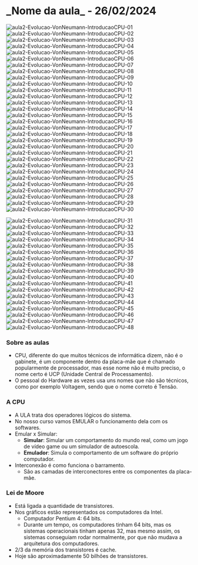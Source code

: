 <h1>_Nome da aula_ - 26/02/2024</h1>

![aula2-Evolucao-VonNeumann-IntroducaoCPU-01](https://github.com/joserandu/Primeiro-semestre/assets/134299499/8460af60-1d8c-4f85-ae5e-7b48e78db8de)
![aula2-Evolucao-VonNeumann-IntroducaoCPU-02](https://github.com/joserandu/Primeiro-semestre/assets/134299499/583af0e8-db2b-499f-8337-c3030879c4bb)
![aula2-Evolucao-VonNeumann-IntroducaoCPU-03](https://github.com/joserandu/Primeiro-semestre/assets/134299499/771a9005-8bf6-406d-a453-228448e9f45a)
![aula2-Evolucao-VonNeumann-IntroducaoCPU-04](https://github.com/joserandu/Primeiro-semestre/assets/134299499/dfe461cc-f7ad-4e74-8adf-14522f2ba074)
![aula2-Evolucao-VonNeumann-IntroducaoCPU-05](https://github.com/joserandu/Primeiro-semestre/assets/134299499/e0769ba2-b29c-4420-a08b-fb8bfc956c53)
![aula2-Evolucao-VonNeumann-IntroducaoCPU-06](https://github.com/joserandu/Primeiro-semestre/assets/134299499/73be4ebf-6697-4f63-9075-dfac64daa3b5)
![aula2-Evolucao-VonNeumann-IntroducaoCPU-07](https://github.com/joserandu/Primeiro-semestre/assets/134299499/138c875c-8d76-4354-bd48-35489a63b582)
![aula2-Evolucao-VonNeumann-IntroducaoCPU-08](https://github.com/joserandu/Primeiro-semestre/assets/134299499/c0c82b0c-4464-4f1e-aef8-9534c2944a85)
![aula2-Evolucao-VonNeumann-IntroducaoCPU-09](https://github.com/joserandu/Primeiro-semestre/assets/134299499/5eeef705-614f-4d52-a1cd-33e132a409b8)
![aula2-Evolucao-VonNeumann-IntroducaoCPU-10](https://github.com/joserandu/Primeiro-semestre/assets/134299499/e5f10c2a-6282-4a4b-bf65-4fa36fba2b1c)
![aula2-Evolucao-VonNeumann-IntroducaoCPU-11](https://github.com/joserandu/Primeiro-semestre/assets/134299499/ac1aca37-1722-47f2-8b61-d23a81393cb5)
![aula2-Evolucao-VonNeumann-IntroducaoCPU-12](https://github.com/joserandu/Primeiro-semestre/assets/134299499/de9d3c84-b309-421e-991c-abfa21e40dae)
![aula2-Evolucao-VonNeumann-IntroducaoCPU-13](https://github.com/joserandu/Primeiro-semestre/assets/134299499/23f70f1e-d4a9-44b6-8a08-466264e269cf)
![aula2-Evolucao-VonNeumann-IntroducaoCPU-14](https://github.com/joserandu/Primeiro-semestre/assets/134299499/6f36f205-2759-4d21-9368-2dc6aa46b3e2)
![aula2-Evolucao-VonNeumann-IntroducaoCPU-15](https://github.com/joserandu/Primeiro-semestre/assets/134299499/51b875fc-a063-46d2-8547-4e7270a92e05)
![aula2-Evolucao-VonNeumann-IntroducaoCPU-16](https://github.com/joserandu/Primeiro-semestre/assets/134299499/12668795-87d0-46e7-bfc7-954193d642f7)
![aula2-Evolucao-VonNeumann-IntroducaoCPU-17](https://github.com/joserandu/Primeiro-semestre/assets/134299499/afde99d8-0d27-4890-9905-2e7e620000a2)
![aula2-Evolucao-VonNeumann-IntroducaoCPU-18](https://github.com/joserandu/Primeiro-semestre/assets/134299499/e34d38b8-730e-4b7f-9af1-524490f7e62e)
![aula2-Evolucao-VonNeumann-IntroducaoCPU-19](https://github.com/joserandu/Primeiro-semestre/assets/134299499/504843a3-347a-46c3-8f94-b4fd106f3944)
![aula2-Evolucao-VonNeumann-IntroducaoCPU-20](https://github.com/joserandu/Primeiro-semestre/assets/134299499/c6efbdc2-0211-446b-8edc-f943d796e0d2)
![aula2-Evolucao-VonNeumann-IntroducaoCPU-21](https://github.com/joserandu/Primeiro-semestre/assets/134299499/df42f5ef-6b2f-4898-bb57-3a344bcb2d68)
![aula2-Evolucao-VonNeumann-IntroducaoCPU-22](https://github.com/joserandu/Primeiro-semestre/assets/134299499/414f161f-2045-4463-a61f-aa6963abaac9)
![aula2-Evolucao-VonNeumann-IntroducaoCPU-23](https://github.com/joserandu/Primeiro-semestre/assets/134299499/3b4c456d-adb9-454f-b6cb-ca036b7ba9cb)
![aula2-Evolucao-VonNeumann-IntroducaoCPU-24](https://github.com/joserandu/Primeiro-semestre/assets/134299499/b189e082-7816-482d-803d-8b9ce894986d)
![aula2-Evolucao-VonNeumann-IntroducaoCPU-25](https://github.com/joserandu/Primeiro-semestre/assets/134299499/49c5a8db-0170-4f14-adeb-53b87a85cbca)
![aula2-Evolucao-VonNeumann-IntroducaoCPU-26](https://github.com/joserandu/Primeiro-semestre/assets/134299499/34b9a777-994c-4e56-96dd-5c42ff2c830c)
![aula2-Evolucao-VonNeumann-IntroducaoCPU-27](https://github.com/joserandu/Primeiro-semestre/assets/134299499/d416e06b-43b9-4235-a3e7-a74523a712c2)
![aula2-Evolucao-VonNeumann-IntroducaoCPU-28](https://github.com/joserandu/Primeiro-semestre/assets/134299499/46f5cceb-a89c-4859-9a49-8d9253caa7f7)
![aula2-Evolucao-VonNeumann-IntroducaoCPU-29](https://github.com/joserandu/Primeiro-semestre/assets/134299499/3c67d414-caac-4c56-8482-adb4c68f8a6b)
![aula2-Evolucao-VonNeumann-IntroducaoCPU-30](https://github.com/joserandu/Primeiro-semestre/assets/134299499/f23701f0-8213-410d-9efd-65b5583c4dc1)

![aula2-Evolucao-VonNeumann-IntroducaoCPU-31](https://github.com/joserandu/Primeiro-semestre/assets/134299499/d8a8e3b5-bc5a-4185-88c8-c278fd3e01a1)
![aula2-Evolucao-VonNeumann-IntroducaoCPU-32](https://github.com/joserandu/Primeiro-semestre/assets/134299499/883cb0b9-522f-429a-8c8c-6ee89fd775be)
![aula2-Evolucao-VonNeumann-IntroducaoCPU-33](https://github.com/joserandu/Primeiro-semestre/assets/134299499/0ff6022d-b821-4065-af64-447b53b59190)
![aula2-Evolucao-VonNeumann-IntroducaoCPU-34](https://github.com/joserandu/Primeiro-semestre/assets/134299499/5cc4b284-afd7-4f83-a7f4-c59242c8b8d1)
![aula2-Evolucao-VonNeumann-IntroducaoCPU-35](https://github.com/joserandu/Primeiro-semestre/assets/134299499/e4b4ec4a-9305-4a8b-90e4-956a85670c4e)
![aula2-Evolucao-VonNeumann-IntroducaoCPU-36](https://github.com/joserandu/Primeiro-semestre/assets/134299499/157adf21-c722-4645-8090-97d5ae1d2e5d)
![aula2-Evolucao-VonNeumann-IntroducaoCPU-37](https://github.com/joserandu/Primeiro-semestre/assets/134299499/76f93bac-5b70-4042-8d69-d57c9a85403d)
![aula2-Evolucao-VonNeumann-IntroducaoCPU-38](https://github.com/joserandu/Primeiro-semestre/assets/134299499/cbc6f125-8833-45fe-8cf1-deac6fd04961)
![aula2-Evolucao-VonNeumann-IntroducaoCPU-39](https://github.com/joserandu/Primeiro-semestre/assets/134299499/da585807-37b3-4ce3-a861-f7bb777129b9)
![aula2-Evolucao-VonNeumann-IntroducaoCPU-40](https://github.com/joserandu/Primeiro-semestre/assets/134299499/19103e8b-1f01-419f-9ab9-f77130c41aca)
![aula2-Evolucao-VonNeumann-IntroducaoCPU-41](https://github.com/joserandu/Primeiro-semestre/assets/134299499/bbe1b9f9-13da-4b34-afdc-7353ce39e8e9)
![aula2-Evolucao-VonNeumann-IntroducaoCPU-42](https://github.com/joserandu/Primeiro-semestre/assets/134299499/2c18c65c-ccd7-419e-adee-e828f81492f5)
![aula2-Evolucao-VonNeumann-IntroducaoCPU-43](https://github.com/joserandu/Primeiro-semestre/assets/134299499/f8a3db12-711f-4765-9ea4-5556c4894a50)
![aula2-Evolucao-VonNeumann-IntroducaoCPU-44](https://github.com/joserandu/Primeiro-semestre/assets/134299499/939d7833-ea89-4bd3-a7d5-a6cbb6095681)
![aula2-Evolucao-VonNeumann-IntroducaoCPU-45](https://github.com/joserandu/Primeiro-semestre/assets/134299499/749284e6-1b40-4a06-bc9f-bde61bc3fe88)
![aula2-Evolucao-VonNeumann-IntroducaoCPU-46](https://github.com/joserandu/Primeiro-semestre/assets/134299499/8ad4835d-0e42-406e-96ee-5e45c763b7a7)
![aula2-Evolucao-VonNeumann-IntroducaoCPU-47](https://github.com/joserandu/Primeiro-semestre/assets/134299499/102e2e6c-dc2c-4f38-9f55-8abba1b2df4d)
![aula2-Evolucao-VonNeumann-IntroducaoCPU-48](https://github.com/joserandu/Primeiro-semestre/assets/134299499/59d58a3d-5a7b-405a-9194-ed7126b241d4)


<h3>Sobre as aulas</h3>

-	CPU, diferente do que muitos técnicos de informática dizem, não é o gabinete, é um componente dentro da placa-mãe que é chamado popularmente de processador, mas esse nome não é muito preciso, o nome certo é UCP (Unidade Central de Processamento).
  -	O pessoal do Hardware as vezes usa uns nomes que não são técnicos, como por exemplo Voltagem, sendo que o nome correto é Tensão.

<h3>A CPU</h3>

-	A ULA trata dos operadores lógicos do sistema.
-	No nosso curso vamos EMULAR o funcionamento dela com os softwares.
-	Emular x Simular:
    -	<b>Simular</b>: Simular um comportamento do mundo real, como um jogo de vídeo game ou um simulador de autoescola.
    - <b>Emulador</b>: Simula o comportamento de um software do próprio computador.
-	Interconexão é como funciona o barramento.
    -	São as camadas de interconectores entre os componentes da placa-mãe.

<h3>Lei de Moore</h3>

-	Está ligada a quantidade de transistores.
-	Nos gráficos estão representados os computadores da Intel.
    -	Computador Pentium 4: 64 bits.
    - Durante um tempo, os computadores tinham 64 bits, mas os sistemas operacionais tinham apenas 32, mas mesmo assim, os sistemas conseguiam rodar normalmente, por que não mudava a arquitetura dos computadores.
-	2/3 da memória dos transistores é cache.
-	Hoje são aproximadamente 50 bilhões de transistores.
